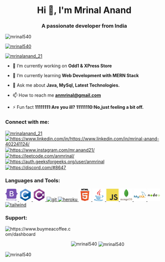 <h1 align="center">Hi 👋, I'm Mrinal Anand</h1>
<h3 align="center">A passionate developer from India</h3>

<p align="left"> <img src="https://komarev.com/ghpvc/?username=mrinal540&label=Profile%20views&color=0e75b6&style=flat" alt="mrinal540" /> </p>

<p align="left"> <a href="https://github.com/ryo-ma/github-profile-trophy"><img src="https://github-profile-trophy.vercel.app/?username=mrinal540" alt="mrinal540" /></a> </p>

<p align="left"> <a href="https://twitter.com/mrinalanand_21" target="blank"><img src="https://img.shields.io/twitter/follow/mrinalanand_21?logo=twitter&style=for-the-badge" alt="mrinalanand_21" /></a> </p>

- 🔭 I’m currently working on **Odd1 & XPress Store**

- 🌱 I’m currently learning **Web Development with MERN Stack**

- 💬 Ask me about **Java, MySql, Latest Technologies.**

- 📫 How to reach me **anmrinal@gmail.com**

- ⚡ Fun fact **11111111:Are you ill? 11111110:No,just feeling a bit off.**

<h3 align="left">Connect with me:</h3>
<p align="left">
<a href="https://twitter.com/mrinalanand_21" target="blank"><img align="center" src="https://raw.githubusercontent.com/rahuldkjain/github-profile-readme-generator/master/src/images/icons/Social/twitter.svg" alt="mrinalanand_21" height="30" width="40" /></a>
<a href="https://linkedin.com/in/https://www.linkedin.com/in/https://www.linkedin.com/in/mrinal-anand-402241124/" target="blank"><img align="center" src="https://raw.githubusercontent.com/rahuldkjain/github-profile-readme-generator/master/src/images/icons/Social/linked-in-alt.svg" alt="https://www.linkedin.com/in/https://www.linkedin.com/in/mrinal-anand-402241124/" height="30" width="40" /></a>
<a href="https://instagram.com/https://www.instagram.com/mr.anand21/" target="blank"><img align="center" src="https://raw.githubusercontent.com/rahuldkjain/github-profile-readme-generator/master/src/images/icons/Social/instagram.svg" alt="https://www.instagram.com/mr.anand21/" height="30" width="40" /></a>
<a href="https://www.leetcode.com/https://leetcode.com/anmrinal/" target="blank"><img align="center" src="https://raw.githubusercontent.com/rahuldkjain/github-profile-readme-generator/master/src/images/icons/Social/leet-code.svg" alt="https://leetcode.com/anmrinal/" height="30" width="40" /></a>
<a href="https://auth.geeksforgeeks.org/user/https://auth.geeksforgeeks.org/user/anmrinal" target="blank"><img align="center" src="https://raw.githubusercontent.com/rahuldkjain/github-profile-readme-generator/master/src/images/icons/Social/geeks-for-geeks.svg" alt="https://auth.geeksforgeeks.org/user/anmrinal" height="30" width="40" /></a>
<a href="https://discord.gg/https://discord.com/#8647" target="blank"><img align="center" src="https://raw.githubusercontent.com/rahuldkjain/github-profile-readme-generator/master/src/images/icons/Social/discord.svg" alt="https://discord.com/#8647" height="30" width="40" /></a>
</p>

<h3 align="left">Languages and Tools:</h3>
<p align="left"> <a href="https://getbootstrap.com" target="_blank" rel="noreferrer"> <img src="https://raw.githubusercontent.com/devicons/devicon/master/icons/bootstrap/bootstrap-plain-wordmark.svg" alt="bootstrap" width="40" height="40"/> </a> <a href="https://www.cprogramming.com/" target="_blank" rel="noreferrer"> <img src="https://raw.githubusercontent.com/devicons/devicon/master/icons/c/c-original.svg" alt="c" width="40" height="40"/> </a> <a href="https://www.w3schools.com/cs/" target="_blank" rel="noreferrer"> <img src="https://raw.githubusercontent.com/devicons/devicon/master/icons/csharp/csharp-original.svg" alt="csharp" width="40" height="40"/> </a> <a href="https://git-scm.com/" target="_blank" rel="noreferrer"> <img src="https://www.vectorlogo.zone/logos/git-scm/git-scm-icon.svg" alt="git" width="40" height="40"/> </a> <a href="https://heroku.com" target="_blank" rel="noreferrer"> <img src="https://www.vectorlogo.zone/logos/heroku/heroku-icon.svg" alt="heroku" width="40" height="40"/> </a> <a href="https://www.w3.org/html/" target="_blank" rel="noreferrer"> <img src="https://raw.githubusercontent.com/devicons/devicon/master/icons/html5/html5-original-wordmark.svg" alt="html5" width="40" height="40"/> </a> <a href="https://www.java.com" target="_blank" rel="noreferrer"> <img src="https://raw.githubusercontent.com/devicons/devicon/master/icons/java/java-original.svg" alt="java" width="40" height="40"/> </a> <a href="https://developer.mozilla.org/en-US/docs/Web/JavaScript" target="_blank" rel="noreferrer"> <img src="https://raw.githubusercontent.com/devicons/devicon/master/icons/javascript/javascript-original.svg" alt="javascript" width="40" height="40"/> </a> <a href="https://www.mongodb.com/" target="_blank" rel="noreferrer"> <img src="https://raw.githubusercontent.com/devicons/devicon/master/icons/mongodb/mongodb-original-wordmark.svg" alt="mongodb" width="40" height="40"/> </a> <a href="https://www.mysql.com/" target="_blank" rel="noreferrer"> <img src="https://raw.githubusercontent.com/devicons/devicon/master/icons/mysql/mysql-original-wordmark.svg" alt="mysql" width="40" height="40"/> </a> <a href="https://nodejs.org" target="_blank" rel="noreferrer"> <img src="https://raw.githubusercontent.com/devicons/devicon/master/icons/nodejs/nodejs-original-wordmark.svg" alt="nodejs" width="40" height="40"/> </a> <a href="https://tailwindcss.com/" target="_blank" rel="noreferrer"> <img src="https://www.vectorlogo.zone/logos/tailwindcss/tailwindcss-icon.svg" alt="tailwind" width="40" height="40"/> </a> </p>

<h3 align="left">Support:</h3>
<p><a href="https://www.buymeacoffee.com/https://www.buymeacoffee.com/dashboard"> <img align="left" src="https://cdn.buymeacoffee.com/buttons/v2/default-yellow.png" height="50" width="210" alt="https://www.buymeacoffee.com/dashboard" /></a></p><br><br>

<p><img align="left" src="https://github-readme-stats.vercel.app/api/top-langs?username=mrinal540&show_icons=true&locale=en&layout=compact" alt="mrinal540" /></p>

<p>&nbsp;<img align="center" src="https://github-readme-stats.vercel.app/api?username=mrinal540&show_icons=true&locale=en" alt="mrinal540" /></p>

<p><img align="center" src="https://github-readme-streak-stats.herokuapp.com/?user=mrinal540&" alt="mrinal540" /></p>
